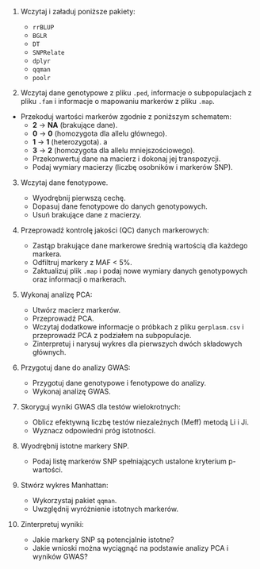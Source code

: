 1. Wczytaj i załaduj poniższe pakiety:
   - `rrBLUP`
   - `BGLR`
   - `DT`
   - `SNPRelate`
   - `dplyr`
   - `qqman`
   - `poolr`

2. Wczytaj dane genotypowe z pliku `.ped`, informacje o subpopulacjach z pliku `.fam` i informacje o mapowaniu markerów z pliku `.map`.
- Przekoduj wartości markerów zgodnie z poniższym schematem:
  - **2** → **NA** (brakujące dane).  
  - **0** → **0** (homozygota dla allelu głównego).  
  - **1** → **1** (heterozygota).  a
  - **3** → **2** (homozygota dla allelu mniejszościowego).  
   - Przekonwertuj dane na macierz i dokonaj jej transpozycji.
   - Podaj wymiary macierzy (liczbę osobników i markerów SNP).

3. Wczytaj dane fenotypowe.
   - Wyodrębnij pierwszą cechę.
   - Dopasuj dane fenotypowe do danych genotypowych.
   - Usuń brakujące dane z macierzy.

4. Przeprowadź kontrolę jakości (QC) danych markerowych:
   - Zastąp brakujące dane markerowe średnią wartością dla każdego markera.
   - Odfiltruj markery z MAF < 5%. 
   - Zaktualizuj plik `.map` i podaj nowe wymiary danych genotypowych oraz informacji o markerach.

5. Wykonaj analizę PCA:
   - Utwórz macierz markerów.
   - Przeprowadź PCA.
   - Wczytaj dodatkowe informacje o próbkach z pliku `gerplasm.csv` i przeprowadź PCA z podziałem na subpopulacje.
   - Zinterpretuj i narysuj wykres dla pierwszych dwóch składowych głównych.

6. Przygotuj dane do analizy GWAS:
   - Przygotuj dane genotypowe i fenotypowe do analizy.
   - Wykonaj analizę GWAS.

7. Skoryguj wyniki GWAS dla testów wielokrotnych:
   - Oblicz efektywną liczbę testów niezależnych (Meff) metodą Li i Ji.
   - Wyznacz odpowiedni próg istotności.

8. Wyodrębnij istotne markery SNP.
   - Podaj listę markerów SNP spełniających ustalone kryterium p-wartości.

9. Stwórz wykres Manhattan:
   - Wykorzystaj pakiet `qqman`.
   - Uwzględnij wyróżnienie istotnych markerów.

10. Zinterpretuj wyniki:
    - Jakie markery SNP są potencjalnie istotne?
    - Jakie wnioski można wyciągnąć na podstawie analizy PCA i wyników GWAS?
